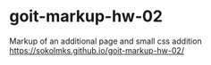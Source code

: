 # goit-markup-hw-02
Markup of an additional page and small css addition
https://sokolmks.github.io/goit-markup-hw-02/
